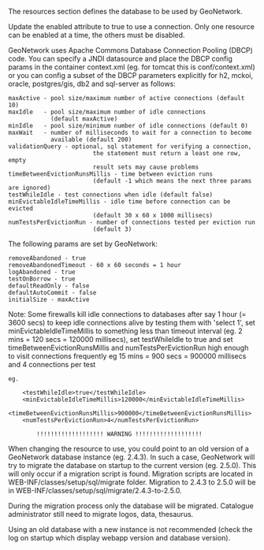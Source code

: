 The resources section defines the database to be used by GeoNetwork.

Update the enabled attribute to true to use a connection.
Only one resource can be enabled at a time, the others must be disabled.

GeoNetwork uses Apache Commons Database Connection Pooling (DBCP) code.
You can specify a JNDI datasource and place the DBCP config params in the 
container context.xml (eg. for tomcat this is conf/context.xml) or 
you can config a subset of the DBCP parameters explicitly for h2, mckoi, 
oracle, postgres/gis, db2 and sql-server as follows:

	maxActive - pool size/maximum number of active connections (default 10)
	maxIdle   - pool size/maximum number of idle connections 
	            (default maxActive)
	minIdle   - pool size/minimum number of idle connections (default 0)
	maxWait   - number of milliseconds to wait for a connection to become
	            available (default 200)
	validationQuery - optional, sql statement for verifying a connection, 
							the statement must return a least one row, empty 
							result sets may cause problems
	timeBetweenEvictionRunsMillis - time between eviction runs 
							(default -1 which means the next three params are ignored)
	testWhileIdle - test connections when idle (default false)
	minEvictableIdleTimeMillis - idle time before connection can be evicted 
							(default 30 x 60 x 1000 millisecs)
	numTestsPerEvictionRun - number of connections tested per eviction run
							(default 3)

The following params are set by GeoNetwork:

	removeAbandoned - true
	removeAbandonedTimeout - 60 x 60 seconds = 1 hour
	logAbandoned - true
	testOnBorrow - true
	defaultReadOnly - false
	defaultAutoCommit - false
	initialSize - maxActive

Note: Some firewalls kill idle connections to databases after say
1 hour (= 3600 secs) 
to keep idle connections alive by testing them with 'select 1', 
set minEvictableIdleTimeMillis to something less than timeout
interval (eg. 2 mins = 120 secs = 120000 millisecs), 
set testWhileIdle to true and 
set timeBetweenEvictionRunsMillis and numTestsPerEvictionRun
high enough to visit connections frequently
eg 15 mins = 900 secs = 900000 millisecs and 4 connections per test
	
	eg.

		<testWhileIdle>true</testWhileIdle>
		<minEvictableIdleTimeMillis>120000</minEvictableIdleTimeMillis>
		<timeBetweenEvictionRunsMillis>900000</timeBetweenEvictionRunsMillis>
		<numTestsPerEvictionRun>4</numTestsPerEvictionRun>

			!!!!!!!!!!!!!!!!!!! WARNING !!!!!!!!!!!!!!!!!!! 
			
When changing the resource to use, you could point to an old version of
a GeoNetwork database instance (eg. 2.4.3).
In such a case, GeoNetwork will try to migrate the database on startup
to the current version (eg. 2.5.0). This will only occur if a migration
script is found. Migration scripts are located in WEB-INF/classes/setup/sql/migrate
folder. Migration to 2.4.3 to 2.5.0 will be in WEB-INF/classes/setup/sql/migrate/2.4.3-to-2.5.0.

During the migration process only the database will be migrated. Catalogue
administrator still need to migrate logos, data, thesaurus.

Using an old database with a new instance is not recommended (check the log
on startup which display webapp version and database version).
